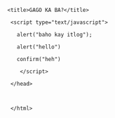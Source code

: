 <DOCTYPE html>

<html>

   <head>

    <title>GAGO KA BA?</title>

     <script type="text/javascript">

       alert("baho kay itlog");

       alert("hello")

       confirm("heh")

        </script>

     </head>

     

     </html>


